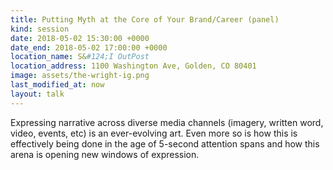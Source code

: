 ```yaml
---
title: Putting Myth at the Core of Your Brand/Career (panel)
kind: session
date: 2018-05-02 15:30:00 +0000
date_end: 2018-05-02 17:00:00 +0000
location_name: S&#124;I OutPost
location_address: 1100 Washington Ave, Golden, CO 80401
image: assets/the-wright-ig.png
last_modified_at: now
layout: talk
---
```


Expressing narrative across diverse media channels (imagery, written word, video, events, etc) is an ever-evolving art. Even more so is how this is effectively being done in the age of 5-second attention spans and how this arena is opening new windows of expression.

